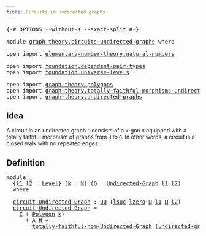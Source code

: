 ```yaml
---
title: Circuits in undirected graphs
---
```


<pre class="Agda"><a id="55" class="Symbol">{-#</a> <a id="59" class="Keyword">OPTIONS</a> <a id="67" class="Pragma">--without-K</a> <a id="79" class="Pragma">--exact-split</a> <a id="93" class="Symbol">#-}</a>

<a id="98" class="Keyword">module</a> <a id="105" href="graph-theory.circuits-undirected-graphs.html" class="Module">graph-theory.circuits-undirected-graphs</a> <a id="145" class="Keyword">where</a>

<a id="152" class="Keyword">open</a> <a id="157" class="Keyword">import</a> <a id="164" href="elementary-number-theory.natural-numbers.html" class="Module">elementary-number-theory.natural-numbers</a>

<a id="206" class="Keyword">open</a> <a id="211" class="Keyword">import</a> <a id="218" href="foundation.dependent-pair-types.html" class="Module">foundation.dependent-pair-types</a>
<a id="250" class="Keyword">open</a> <a id="255" class="Keyword">import</a> <a id="262" href="foundation.universe-levels.html" class="Module">foundation.universe-levels</a>

<a id="290" class="Keyword">open</a> <a id="295" class="Keyword">import</a> <a id="302" href="graph-theory.polygons.html" class="Module">graph-theory.polygons</a>
<a id="324" class="Keyword">open</a> <a id="329" class="Keyword">import</a> <a id="336" href="graph-theory.totally-faithful-morphisms-undirected-graphs.html" class="Module">graph-theory.totally-faithful-morphisms-undirected-graphs</a>
<a id="394" class="Keyword">open</a> <a id="399" class="Keyword">import</a> <a id="406" href="graph-theory.undirected-graphs.html" class="Module">graph-theory.undirected-graphs</a>
</pre>
## Idea

A circuit in an undirected graph `G` consists of a `k`-gon `H` equipped with a totally faithful morphism of graphs from `H` to `G`. In other words, a circuit is a closed walk with no repeated edges.

## Definition

<pre class="Agda"><a id="674" class="Keyword">module</a> <a id="681" href="graph-theory.circuits-undirected-graphs.html#681" class="Module">_</a>
  <a id="685" class="Symbol">{</a><a id="686" href="graph-theory.circuits-undirected-graphs.html#686" class="Bound">l1</a> <a id="689" href="graph-theory.circuits-undirected-graphs.html#689" class="Bound">l2</a> <a id="692" class="Symbol">:</a> <a id="694" href="Agda.Primitive.html#597" class="Postulate">Level</a><a id="699" class="Symbol">}</a> <a id="701" class="Symbol">(</a><a id="702" href="graph-theory.circuits-undirected-graphs.html#702" class="Bound">k</a> <a id="704" class="Symbol">:</a> <a id="706" href="elementary-number-theory.natural-numbers.html#1548" class="Datatype">ℕ</a><a id="707" class="Symbol">)</a> <a id="709" class="Symbol">(</a><a id="710" href="graph-theory.circuits-undirected-graphs.html#710" class="Bound">G</a> <a id="712" class="Symbol">:</a> <a id="714" href="graph-theory.undirected-graphs.html#1059" class="Function">Undirected-Graph</a> <a id="731" href="graph-theory.circuits-undirected-graphs.html#686" class="Bound">l1</a> <a id="734" href="graph-theory.circuits-undirected-graphs.html#689" class="Bound">l2</a><a id="736" class="Symbol">)</a>
  <a id="740" class="Keyword">where</a>

  <a id="749" href="graph-theory.circuits-undirected-graphs.html#749" class="Function">circuit-Undirected-Graph</a> <a id="774" class="Symbol">:</a> <a id="776" href="foundation-core.universe-levels.html#235" class="Primitive">UU</a> <a id="779" class="Symbol">(</a><a id="780" href="Agda.Primitive.html#780" class="Primitive">lsuc</a> <a id="785" href="Agda.Primitive.html#764" class="Primitive">lzero</a> <a id="791" href="Agda.Primitive.html#810" class="Primitive Operator">⊔</a> <a id="793" href="graph-theory.circuits-undirected-graphs.html#686" class="Bound">l1</a> <a id="796" href="Agda.Primitive.html#810" class="Primitive Operator">⊔</a> <a id="798" href="graph-theory.circuits-undirected-graphs.html#689" class="Bound">l2</a><a id="800" class="Symbol">)</a>
  <a id="804" href="graph-theory.circuits-undirected-graphs.html#749" class="Function">circuit-Undirected-Graph</a> <a id="829" class="Symbol">=</a>
    <a id="835" href="foundation-core.dependent-pair-types.html#515" class="Record">Σ</a> <a id="837" class="Symbol">(</a> <a id="839" href="graph-theory.polygons.html#2934" class="Function">Polygon</a> <a id="847" href="graph-theory.circuits-undirected-graphs.html#702" class="Bound">k</a><a id="848" class="Symbol">)</a>
      <a id="856" class="Symbol">(</a> <a id="858" class="Symbol">λ</a> <a id="860" href="graph-theory.circuits-undirected-graphs.html#860" class="Bound">H</a> <a id="862" class="Symbol">→</a>
        <a id="872" href="graph-theory.totally-faithful-morphisms-undirected-graphs.html#991" class="Function">totally-faithful-hom-Undirected-Graph</a> <a id="910" class="Symbol">(</a><a id="911" href="graph-theory.polygons.html#3134" class="Function">undirected-graph-Polygon</a> <a id="936" href="graph-theory.circuits-undirected-graphs.html#702" class="Bound">k</a> <a id="938" href="graph-theory.circuits-undirected-graphs.html#860" class="Bound">H</a><a id="939" class="Symbol">)</a> <a id="941" href="graph-theory.circuits-undirected-graphs.html#710" class="Bound">G</a><a id="942" class="Symbol">)</a>
</pre>